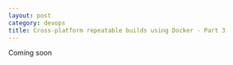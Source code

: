 ```yaml
---
layout: post
category: devops
title: Cross-platform repeatable builds using Docker - Part 3
---
```


Coming soon
